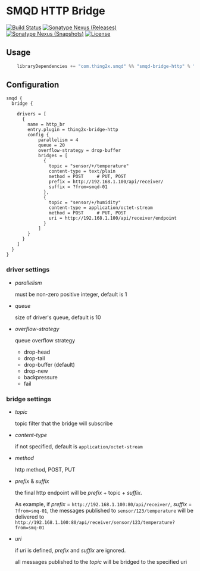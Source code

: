 # SMQD HTTP Bridge

[![Build Status](https://travis-ci.org/smqd/smqd-bridge-http.svg?branch=develop)](https://travis-ci.org/smqd/smqd-bridge-http)
[![Sonatype Nexus (Releases)](https://img.shields.io/nexus/r/https/oss.sonatype.org/com.thing2x/smqd-bridge-http_2.12.svg)](https://oss.sonatype.org/content/groups/public/com/thing2x/smqd-bridge-http_2.12/)
[![Sonatype Nexus (Snapshots)](https://img.shields.io/nexus/s/https/oss.sonatype.org/com.thing2x/smqd-bridge-http_2.12.svg)](https://oss.sonatype.org/content/groups/public/com/thing2x/smqd-bridge-http_2.12/)
[![License](http://img.shields.io/:license-apache-blue.svg)](http://www.apache.org/licenses/LICENSE-2.0.html)

## Usage

```scala
    libraryDependencies += "com.thing2x.smqd" %% "smqd-bridge-http" % "x.y.z"
```

## Configuration

```
smqd {
  bridge {

    drivers = [
      {
        name = http_br
        entry.plugin = thing2x-bridge-http
        config {
            parallelism = 4
            queue = 20
            overflow-strategy = drop-buffer
            bridges = [
              {
                topic = "sensor/+/temperature"
                content-type = text/plain
                method = POST     # PUT, POST
                prefix = http://192.168.1.100/api/receiver/
                suffix = ?from=smqd-01
              },
              {
                topic = "sensor/+/humidity"
                content-type = application/octet-stream
                method = POST     # PUT, POST
                uri = http://192.168.1.100/api/receiver/endpoint
              }
            ]
        }
      }
    ]
  }
}
```

### driver settings

- _parallelism_

    must be non-zero positive integer, default is 1

- _queue_

    size of driver's queue, default is 10

- _overflow-strategy_

    queue overflow strategy

    - drop-head
    - drop-tail
    - drop-buffer (default)
    - drop-new
    - backpressure
    - fail

### bridge settings

- _topic_

    topic filter that the bridge will subscribe

- _content-type_

    if not specified, default is `application/octet-stream`

- _method_

    http method, POST, PUT

- _prefix_ & _suffix_

    the final http endpoint will be _prefix_ + topic + _suffix_.

    As example, if _prefix_ = `http://192.168.1.100:80/api/receiver/`, _suffix_ = `?from=smq-01`, 
    the messages published to `sensor/123/temperature` will be
    delivered to `http://192.168.1.100:80/api/receiver/sensor/123/temperature?from=smq-01`

- _uri_

    if _uri_ is defined, _prefix_ and _suffix_ are ignored.

    all messages published to the _topic_ will be bridged to the specified uri
